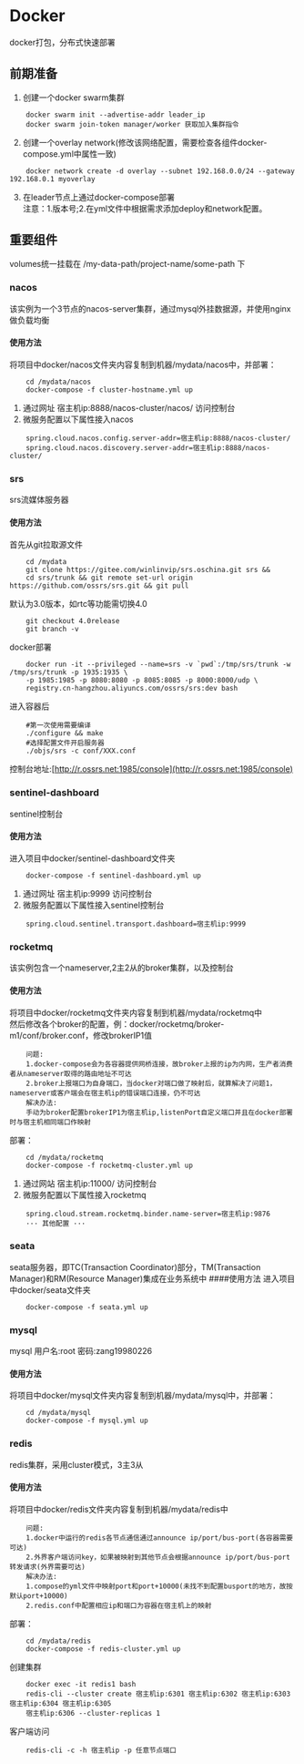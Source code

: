 # Docker
docker打包，分布式快速部署
## 前期准备  
1. 创建一个docker swarm集群
```
	docker swarm init --advertise-addr leader_ip
	docker swarm join-token manager/worker 获取加入集群指令
```
2. 创建一个overlay network(修改该网络配置，需要检查各组件docker-compose.yml中属性一致)
```
	docker network create -d overlay --subnet 192.168.0.0/24 --gateway 192.168.0.1 myoverlay
```
3. 在leader节点上通过docker-compose部署  
注意：1.版本号;2.在yml文件中根据需求添加deploy和network配置。

## 重要组件
volumes统一挂载在 /my-data-path/project-name/some-path 下
### nacos
该实例为一个3节点的nacos-server集群，通过mysql外挂数据源，并使用nginx做负载均衡
#### 使用方法
将项目中docker/nacos文件夹内容复制到机器/mydata/nacos中，并部署：
```
	cd /mydata/nacos
	docker-compose -f cluster-hostname.yml up
```  
1. 通过网址  宿主机ip:8888/nacos-cluster/nacos/  访问控制台
2. 微服务配置以下属性接入nacos
``` 
	spring.cloud.nacos.config.server-addr=宿主机ip:8888/nacos-cluster/
	spring.cloud.nacos.discovery.server-addr=宿主机ip:8888/nacos-cluster/
```
### srs
srs流媒体服务器
#### 使用方法
首先从git拉取源文件
```
	cd /mydata
	git clone https://gitee.com/winlinvip/srs.oschina.git srs &&
	cd srs/trunk && git remote set-url origin https://github.com/ossrs/srs.git && git pull
```
默认为3.0版本，如rtc等功能需切换4.0
```
	git checkout 4.0release
	git branch -v
```
docker部署
```
	docker run -it --privileged --name=srs -v `pwd`:/tmp/srs/trunk -w /tmp/srs/trunk -p 1935:1935 \
	-p 1985:1985 -p 8080:8080 -p 8085:8085 -p 8000:8000/udp \
	registry.cn-hangzhou.aliyuncs.com/ossrs/srs:dev bash
```
进入容器后
```
	#第一次使用需要编译
	./configure && make
	#选择配置文件开启服务器
	./objs/srs -c conf/XXX.conf
```
控制台地址:[http://r.ossrs.net:1985/console](http://r.ossrs.net:1985/console)
### sentinel-dashboard
sentinel控制台
#### 使用方法
进入项目中docker/sentinel-dashboard文件夹
```
	docker-compose -f sentinel-dashboard.yml up
```
1. 通过网址 宿主机ip:9999 访问控制台
2. 微服务配置以下属性接入sentinel控制台
``` 
	spring.cloud.sentinel.transport.dashboard=宿主机ip:9999
```
### rocketmq
该实例包含一个nameserver,2主2从的broker集群，以及控制台
#### 使用方法
将项目中docker/rocketmq文件夹内容复制到机器/mydata/rocketmq中  
然后修改各个broker的配置，例：docker/rocketmq/broker-m1/conf/broker.conf，修改brokerIP1值 
```
	问题:
	1.docker-compose会为各容器提供网桥连接，故broker上报的ip为内网，生产者消费者从nameserver取得的路由地址不可达
	2.broker上报端口为自身端口，当docker对端口做了映射后，就算解决了问题1，nameserver或客户端会在宿主机ip的错误端口连接，仍不可达
	解决办法:
	手动为broker配置brokerIP1为宿主机ip,listenPort自定义端口并且在docker部署时与宿主机相同端口作映射
```
部署：
```
	cd /mydata/rocketmq
	docker-compose -f rocketmq-cluster.yml up
```
1. 通过网站 宿主机ip:11000/ 访问控制台
2. 微服务配置以下属性接入rocketmq
```
	spring.cloud.stream.rocketmq.binder.name-server=宿主机ip:9876
	··· 其他配置 ···
```
### seata
seata服务器，即TC(Transaction Coordinator)部分，TM(Transaction Manager)和RM(Resource Manager)集成在业务系统中
####使用方法
进入项目中docker/seata文件夹
```
	docker-compose -f seata.yml up
```
### mysql
mysql 用户名:root 密码:zang19980226
#### 使用方法
将项目中docker/mysql文件夹内容复制到机器/mydata/mysql中，并部署：
```
	cd /mydata/mysql
	docker-compose -f mysql.yml up
``` 
### redis
redis集群，采用cluster模式，3主3从
#### 使用方法
将项目中docker/redis文件夹内容复制到机器/mydata/redis中
```
	问题:
	1.docker中运行的redis各节点通信通过announce ip/port/bus-port(各容器需要可达)
	2.外界客户端访问key，如果被映射到其他节点会根据announce ip/port/bus-port转发请求(外界需要可达)
	解决办法:
	1.compose的yml文件中映射port和port+10000(未找不到配置busport的地方，故按默认port+10000)
	2.redis.conf中配置相应ip和端口为容器在宿主机上的映射
```
部署：
```
	cd /mydata/redis
	docker-compose -f redis-cluster.yml up
``` 
创建集群
```
	docker exec -it redis1 bash
	redis-cli --cluster create 宿主机ip:6301 宿主机ip:6302 宿主机ip:6303 宿主机ip:6304 宿主机ip:6305 
	宿主机ip:6306 --cluster-replicas 1
```
客户端访问
```
	redis-cli -c -h 宿主机ip -p 任意节点端口
```
